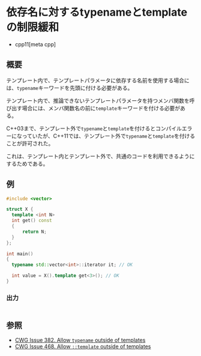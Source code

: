 # 依存名に対するtypenameとtemplateの制限緩和
* cpp11[meta cpp]

## 概要
テンプレート内で、テンプレートパラメータに依存する名前を使用する場合には、`typename`キーワードを先頭に付ける必要がある。

テンプレート内で、推論できないテンプレートパラメータを持つメンバ関数を呼び出す場合には、メンバ関数名の前に`template`キーワードを付ける必要がある。

C++03まで、テンプレート外で`typename`と`template`を付けるとコンパイルエラーになっていたが、C++11では、テンプレート外で`typename`と`template`を付けることが許可された。

これは、テンプレート内とテンプレート外で、共通のコードを利用できるようにするためである。


## 例
```cpp example
#include <vector>

struct X {
  template <int N>
  int get() const
  {
      return N;
  }
};

int main()
{
  typename std::vector<int>::iterator it; // OK

  int value = X().template get<3>(); // OK
}
```

### 出力
```
```

## 参照
- [CWG Issue 382. Allow `typename` outside of templates](http://www.open-std.org/jtc1/sc22/wg21/docs/cwg_defects.html#382)
- [CWG Issue 468. Allow `::template` outside of templates](http://www.open-std.org/jtc1/sc22/wg21/docs/cwg_defects.html#468)

